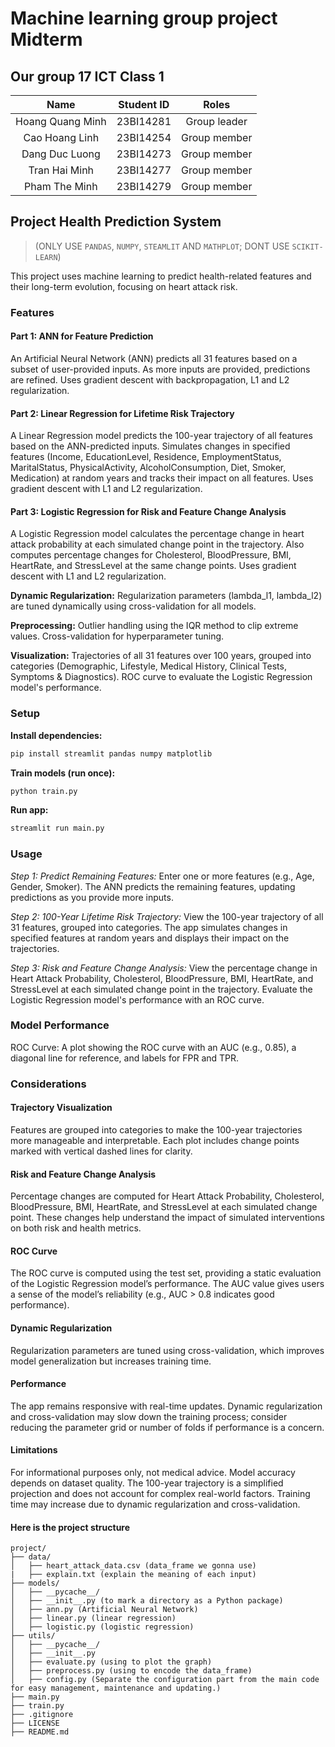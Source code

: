 # Machine learning group project Midterm

## Our group 17 ICT Class 1

| Name| Student ID | Roles |
|:-----------------:|:-----------------:|:-----------------:|
|Hoang Quang Minh|23BI14281|Group leader|
|Cao Hoang Linh|23BI14254|Group member|
|Dang Duc Luong|23BI14273|Group member|
|Tran Hai Minh|23BI14277|Group member|
|Pham The Minh |23BI14279|Group member|

## Project Health Prediction System

> (ONLY USE `PANDAS`, `NUMPY`, `STEAMLIT` AND `MATHPLOT`; DONT USE `SCIKIT-LEARN`)

This project uses machine learning to predict health-related features and their long-term evolution, focusing on heart attack risk.

### Features

#### Part 1: ANN for Feature Prediction

An Artificial Neural Network (ANN) predicts all 31 features based on a subset of user-provided inputs. As more inputs are provided, predictions are refined.
Uses gradient descent with backpropagation, L1 and L2 regularization.

#### Part 2: Linear Regression for Lifetime Risk Trajectory

A Linear Regression model predicts the 100-year trajectory of all features based on the ANN-predicted inputs.
Simulates changes in specified features (Income, EducationLevel, Residence, EmploymentStatus, MaritalStatus, PhysicalActivity, AlcoholConsumption, Diet, Smoker, Medication) at random years and tracks their impact on all features.
Uses gradient descent with L1 and L2 regularization.

#### Part 3: Logistic Regression for Risk and Feature Change Analysis

A Logistic Regression model calculates the percentage change in heart attack probability at each simulated change point in the trajectory.
Also computes percentage changes for Cholesterol, BloodPressure, BMI, HeartRate, and StressLevel at the same change points.
Uses gradient descent with L1 and L2 regularization.

**Dynamic Regularization:**
Regularization parameters (lambda_l1, lambda_l2) are tuned dynamically using cross-validation for all models.

**Preprocessing:**
Outlier handling using the IQR method to clip extreme values.
Cross-validation for hyperparameter tuning.

**Visualization:**
Trajectories of all 31 features over 100 years, grouped into categories (Demographic, Lifestyle, Medical History, Clinical Tests, Symptoms & Diagnostics).
ROC curve to evaluate the Logistic Regression model's performance.

### Setup

**Install dependencies:**

```bash
pip install streamlit pandas numpy matplotlib
```

**Train models (run once):**

```bash
python train.py
```

**Run app:**

```bash
streamlit run main.py
```

### Usage

*Step 1: Predict Remaining Features:*
Enter one or more features (e.g., Age, Gender, Smoker).
The ANN predicts the remaining features, updating predictions as you provide more inputs.

*Step 2: 100-Year Lifetime Risk Trajectory:*
View the 100-year trajectory of all 31 features, grouped into categories.
The app simulates changes in specified features at random years and displays their impact on the trajectories.

*Step 3: Risk and Feature Change Analysis:*
View the percentage change in Heart Attack Probability, Cholesterol, BloodPressure, BMI, HeartRate, and StressLevel at each simulated change point in the trajectory.
Evaluate the Logistic Regression model's performance with an ROC curve.

### Model Performance

ROC Curve: A plot showing the ROC curve with an AUC (e.g., 0.85), a diagonal line for reference, and labels for FPR and TPR.

### Considerations

#### Trajectory Visualization

Features are grouped into categories to make the 100-year trajectories more manageable and interpretable.
Each plot includes change points marked with vertical dashed lines for clarity.

#### Risk and Feature Change Analysis

Percentage changes are computed for Heart Attack Probability, Cholesterol, BloodPressure, BMI, HeartRate, and StressLevel at each simulated change point.
These changes help understand the impact of simulated interventions on both risk and health metrics.

#### ROC Curve

The ROC curve is computed using the test set, providing a static evaluation of the Logistic Regression model’s performance.
The AUC value gives users a sense of the model’s reliability (e.g., AUC > 0.8 indicates good performance).

#### Dynamic Regularization

Regularization parameters are tuned using cross-validation, which improves model generalization but increases training time.

#### Performance

The app remains responsive with real-time updates.
Dynamic regularization and cross-validation may slow down the training process; consider reducing the parameter grid or number of folds if performance is a concern.

#### Limitations

For informational purposes only, not medical advice.
Model accuracy depends on dataset quality.
The 100-year trajectory is a simplified projection and does not account for complex real-world factors.
Training time may increase due to dynamic regularization and cross-validation.

#### Here is the project structure

```text
project/
├── data/
│   ├── heart_attack_data.csv (data_frame we gonna use)
|   ├── explain.txt (explain the meaning of each input)
├── models/
│   ├── __pycache__/
│   ├── __init__.py (to mark a directory as a Python package)
│   ├── ann.py (Artificial Neural Network)
│   ├── linear.py (linear regression)
│   ├── logistic.py (logistic regression)
├── utils/
│   ├── __pycache__/
│   ├── __init__.py
│   ├── evaluate.py (using to plot the graph)
│   ├── preprocess.py (using to encode the data_frame)
│   ├── config.py (Separate the configuration part from the main code for easy management, maintenance and updating.)
├── main.py
├── train.py
├── .gitignore
├── LICENSE
├── README.md
```

